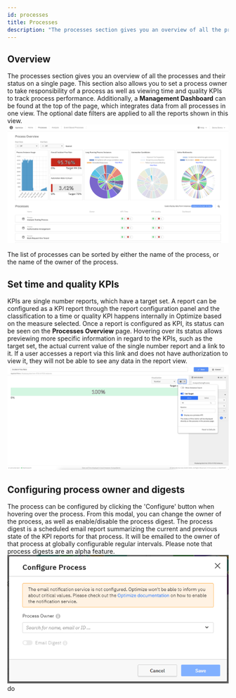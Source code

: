 ```yaml
---
id: processes
title: Processes
description: "The processes section gives you an overview of all the processes and their status on a single page."
---
```


## Overview

The processes section gives you an overview of all the processes and their status on a single page.
This section also allows you to set a process owner to take responsibility of a process as well as viewing time and quality KPIs to track process performance. Additionally, a **Management Dashboard** can be found at the top of the page, which integrates data from all processes in one view. The optional date filters are applied to all the reports shown in this view.
![Processes page](./img/processOverview.png)

The list of processes can be sorted by either the name of the process, or the name of the owner of the process.

## Set time and quality KPIs

KPIs are single number reports, which have a target set. A report can be configured as a KPI report through the report configuration panel and the classification to a time or quality KPI happens internally in Optimize based on the measure selected.
Once a report is configured as KPI, its status can be seen on the **Processes Overview** page. Hovering over its status allows previewing more specific information in regard to the KPIs, such as the target set, the actual current value of the single number report and a link to it. If a user accesses a report via this link and does not have authorization to view it, they will not be able to see any data in the report view.
![Set time and quality KPIs](./img/kpiConfiguration.png)

## Configuring process owner and digests

The process can be configured by clicking the 'Configure' button when hovering over the process. From this modal, you can change the owner of the process, as well as enable/disable the process digest. The process digest is a scheduled email report summarizing the current and previous state of the KPI reports for that process. It will be emailed to the owner of that process at globally configurable regular intervals. Please note that process digests are an alpha feature.
![Configure Process](./img/configureProcess.png)
do
